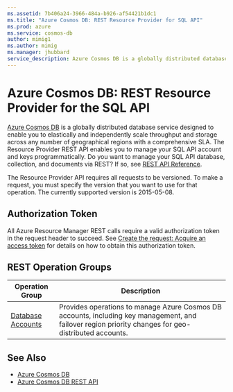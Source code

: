```yaml
---
ms.assetid: 7b406a24-3966-484a-b926-af54421b1dc1
ms.title: "Azure Cosmos DB: REST Resource Provider for SQL API"
ms.prod: azure
ms.service: cosmos-db
author: mimig1
ms.author: mimig
ms.manager: jhubbard
service_description: Azure Cosmos DB is a globally distributed database service designed to enable you to elastically and independently scale throughput and storage across any number of geographical regions with a comprehensive SLA.
---
```


# Azure Cosmos DB: REST Resource Provider for the SQL API

[Azure Cosmos DB](https://azure.microsoft.com/services/cosmos-db/) is a globally distributed database service designed to enable you to elastically and independently scale throughput and storage across any number of geographical regions with a comprehensive SLA. The Resource Provider REST API enables you to manage your SQL API account and keys programmatically. Do you want to manage your SQL API database, collection, and documents via REST? If so, see [REST API Reference](https://docs.microsoft.com/rest/api/documentdb/).

The Resource Provider API requires all requests to be versioned. To make a request, you must specify the version that you want to use for that operation. The currently supported version is 2015-05-08.

## Authorization Token
All Azure Resource Manager REST calls require a valid authorization token in the request header to succeed. See  [Create the request: Acquire an access token](~/index.md#create-the-request) for details on how to obtain this authorization token.

## REST Operation Groups

| Operation Group | Description |
|-----------------|-------------|
|[Database Accounts](xref:management.azure.com.cosmosdbresourceprovider.databaseaccounts)| Provides operations to manage Azure Cosmos DB accounts, including key management, and failover region priority changes for geo-distributed accounts. |


## See Also

- [Azure Cosmos DB](https://azure.microsoft.com/services/cosmos-db/)
- [Azure Cosmos DB REST API](https://docs.microsoft.com/rest/api/documentdb/)
